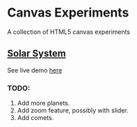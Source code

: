 Canvas Experiments
==================

A collection of HTML5 canvas experiments

## [Solar System](solar-system)
See live demo [here](http://www.willhawker.com/sandbox/solar-system)

### TODO:
1. Add more planets.
2. Add zoom feature, possibly with slider.
3. Add comets.
